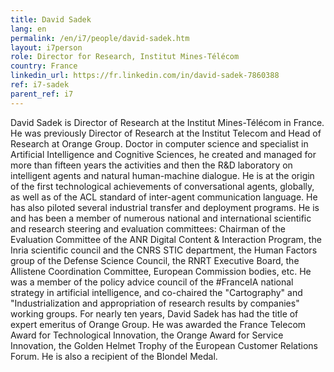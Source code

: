 ```yaml
---
title: David Sadek
lang: en
permalink: /en/i7/people/david-sadek.htm
layout: i7person
role: Director for Research, Institut Mines-Télécom
country: France
linkedin_url: https://fr.linkedin.com/in/david-sadek-7860388
ref: i7-sadek
parent_ref: i7
---
```

David Sadek is Director of Research at the Institut Mines-Télécom in France. He was previously Director of Research at the Institut Telecom and Head of Research at Orange Group. Doctor in computer science and specialist in Artificial Intelligence and Cognitive Sciences, he created and managed for more than fifteen years the activities and then the R&D laboratory on intelligent agents and natural human-machine dialogue. He is at the origin of the first technological achievements of conversational agents, globally, as well as of the ACL standard of inter-agent communication language.
He has also piloted several industrial transfer and deployment programs. He is and has been a member of numerous national and international scientific and research steering and evaluation committees: Chairman of the Evaluation Committee of the ANR Digital Content & Interaction Program, the Inria scientific council and the CNRS STIC department, the Human Factors group of the Defense Science Council, the RNRT Executive Board, the Allistene Coordination Committee, European Commission bodies, etc.
He was a member of the policy advice council of the #FranceIA national strategy in artificial intelligence, and co-chaired the "Cartography" and "Industrialization and appropriation of research results by companies" working groups.
For nearly ten years, David Sadek has had the title of expert emeritus of Orange Group. He was awarded the France Telecom Award for Technological Innovation, the Orange Award for Service Innovation, the Golden Helmet Trophy of the European Customer Relations Forum.
He is also a recipient of the Blondel Medal.